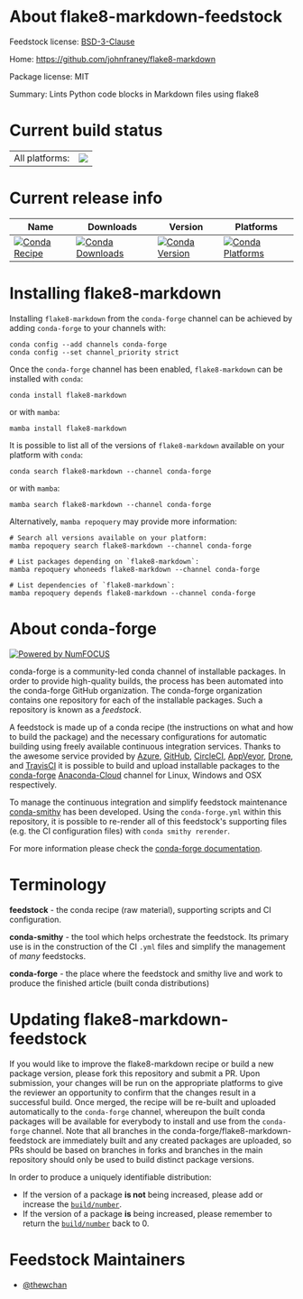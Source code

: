 About flake8-markdown-feedstock
===============================

Feedstock license: [BSD-3-Clause](https://github.com/conda-forge/flake8-markdown-feedstock/blob/main/LICENSE.txt)

Home: https://github.com/johnfraney/flake8-markdown

Package license: MIT

Summary: Lints Python code blocks in Markdown files using flake8

Current build status
====================


<table><tr><td>All platforms:</td>
    <td>
      <a href="https://dev.azure.com/conda-forge/feedstock-builds/_build/latest?definitionId=14445&branchName=main">
        <img src="https://dev.azure.com/conda-forge/feedstock-builds/_apis/build/status/flake8-markdown-feedstock?branchName=main">
      </a>
    </td>
  </tr>
</table>

Current release info
====================

| Name | Downloads | Version | Platforms |
| --- | --- | --- | --- |
| [![Conda Recipe](https://img.shields.io/badge/recipe-flake8--markdown-green.svg)](https://anaconda.org/conda-forge/flake8-markdown) | [![Conda Downloads](https://img.shields.io/conda/dn/conda-forge/flake8-markdown.svg)](https://anaconda.org/conda-forge/flake8-markdown) | [![Conda Version](https://img.shields.io/conda/vn/conda-forge/flake8-markdown.svg)](https://anaconda.org/conda-forge/flake8-markdown) | [![Conda Platforms](https://img.shields.io/conda/pn/conda-forge/flake8-markdown.svg)](https://anaconda.org/conda-forge/flake8-markdown) |

Installing flake8-markdown
==========================

Installing `flake8-markdown` from the `conda-forge` channel can be achieved by adding `conda-forge` to your channels with:

```
conda config --add channels conda-forge
conda config --set channel_priority strict
```

Once the `conda-forge` channel has been enabled, `flake8-markdown` can be installed with `conda`:

```
conda install flake8-markdown
```

or with `mamba`:

```
mamba install flake8-markdown
```

It is possible to list all of the versions of `flake8-markdown` available on your platform with `conda`:

```
conda search flake8-markdown --channel conda-forge
```

or with `mamba`:

```
mamba search flake8-markdown --channel conda-forge
```

Alternatively, `mamba repoquery` may provide more information:

```
# Search all versions available on your platform:
mamba repoquery search flake8-markdown --channel conda-forge

# List packages depending on `flake8-markdown`:
mamba repoquery whoneeds flake8-markdown --channel conda-forge

# List dependencies of `flake8-markdown`:
mamba repoquery depends flake8-markdown --channel conda-forge
```


About conda-forge
=================

[![Powered by
NumFOCUS](https://img.shields.io/badge/powered%20by-NumFOCUS-orange.svg?style=flat&colorA=E1523D&colorB=007D8A)](https://numfocus.org)

conda-forge is a community-led conda channel of installable packages.
In order to provide high-quality builds, the process has been automated into the
conda-forge GitHub organization. The conda-forge organization contains one repository
for each of the installable packages. Such a repository is known as a *feedstock*.

A feedstock is made up of a conda recipe (the instructions on what and how to build
the package) and the necessary configurations for automatic building using freely
available continuous integration services. Thanks to the awesome service provided by
[Azure](https://azure.microsoft.com/en-us/services/devops/), [GitHub](https://github.com/),
[CircleCI](https://circleci.com/), [AppVeyor](https://www.appveyor.com/),
[Drone](https://cloud.drone.io/welcome), and [TravisCI](https://travis-ci.com/)
it is possible to build and upload installable packages to the
[conda-forge](https://anaconda.org/conda-forge) [Anaconda-Cloud](https://anaconda.org/)
channel for Linux, Windows and OSX respectively.

To manage the continuous integration and simplify feedstock maintenance
[conda-smithy](https://github.com/conda-forge/conda-smithy) has been developed.
Using the ``conda-forge.yml`` within this repository, it is possible to re-render all of
this feedstock's supporting files (e.g. the CI configuration files) with ``conda smithy rerender``.

For more information please check the [conda-forge documentation](https://conda-forge.org/docs/).

Terminology
===========

**feedstock** - the conda recipe (raw material), supporting scripts and CI configuration.

**conda-smithy** - the tool which helps orchestrate the feedstock.
                   Its primary use is in the construction of the CI ``.yml`` files
                   and simplify the management of *many* feedstocks.

**conda-forge** - the place where the feedstock and smithy live and work to
                  produce the finished article (built conda distributions)


Updating flake8-markdown-feedstock
==================================

If you would like to improve the flake8-markdown recipe or build a new
package version, please fork this repository and submit a PR. Upon submission,
your changes will be run on the appropriate platforms to give the reviewer an
opportunity to confirm that the changes result in a successful build. Once
merged, the recipe will be re-built and uploaded automatically to the
`conda-forge` channel, whereupon the built conda packages will be available for
everybody to install and use from the `conda-forge` channel.
Note that all branches in the conda-forge/flake8-markdown-feedstock are
immediately built and any created packages are uploaded, so PRs should be based
on branches in forks and branches in the main repository should only be used to
build distinct package versions.

In order to produce a uniquely identifiable distribution:
 * If the version of a package **is not** being increased, please add or increase
   the [``build/number``](https://docs.conda.io/projects/conda-build/en/latest/resources/define-metadata.html#build-number-and-string).
 * If the version of a package **is** being increased, please remember to return
   the [``build/number``](https://docs.conda.io/projects/conda-build/en/latest/resources/define-metadata.html#build-number-and-string)
   back to 0.

Feedstock Maintainers
=====================

* [@thewchan](https://github.com/thewchan/)

